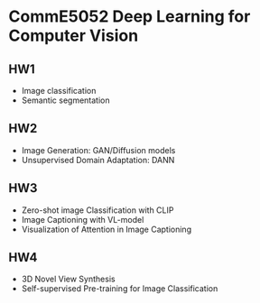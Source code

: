 # CommE5052 Deep Learning for Computer Vision

## HW1  
* Image classification  
* Semantic segmentation  
## HW2
* Image Generation: GAN/Diffusion models  
* Unsupervised Domain Adaptation: DANN  
## HW3
* Zero-shot image Classification with CLIP  
* Image Captioning with VL-model
* Visualization of Attention in Image Captioning
## HW4
* 3D Novel View Synthesis  
* Self-supervised Pre-training for Image Classification  
